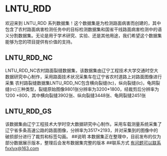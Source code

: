# LNTU_RDD
欢迎来到 LNTU_RDD 系列数据集！这个数据集是为检测路面病害而创建的，其中包含了农村路面病害检测任务中的目标检测数据集和国省干线路面病害检测中的语义分割数据集。无论是用于学术研究、实验、还是其他用途，我们希望这个数据集能够为您的项目提供有价值的支持。
## LNTU_RDD_NC
LNTU_RDD_NC农村路面裂缝数据集，该数据集由辽宁工程技术大学交通时空大数据研究中心制作，采用路面技术状况采集车在辽宁省农村道路上对路面图像进行采集
农村路裂缝数据集LNTU_RDD_NC包含横向裂缝(tc)，纵向裂缝(lc)，龟网裂缝(rc)三种类型，裂缝原始图像9801张分辨率为3200*1800，经裁剪后分辨率为1200 *800，其中横向裂缝3902张、纵向裂缝3448张、龟网裂缝2451张
## LNTU_RDD_GS
该数据集由辽宁工程技术大学时空大数据研究中心制作。采用车载测量系统采集了辽宁省多条高速公路的路面图像，分辨率为3517×2193，并对采集到的图像中的破损部分进行了裁剪和标签勾画。
##说明
本数据集正在整理中，目前发布的仅为部分数据展示版本，整理后会发布数据集完整的版本
##联系方式
有问题可以联系fxxlyx@163.com
